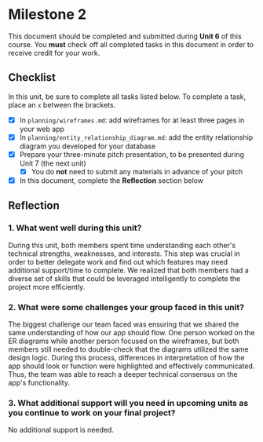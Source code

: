 # Milestone 2

This document should be completed and submitted during **Unit 6** of this course. You **must** check off all completed tasks in this document in order to receive credit for your work.

## Checklist

In this unit, be sure to complete all tasks listed below. To complete a task, place an `x` between the brackets.

- [x] In `planning/wireframes.md`: add wireframes for at least three pages in your web app
- [x] In `planning/entity_relationship_diagram.md`: add the entity relationship diagram you developed for your database
- [x] Prepare your three-minute pitch presentation, to be presented during Unit 7 (the next unit)
  - [x] You do **not** need to submit any materials in advance of your pitch
- [x] In this document, complete the **Reflection** section below

## Reflection

### 1. What went well during this unit?

During this unit, both members spent time understanding each other's technical strengths, weaknesses, and interests. This step was crucial in order to better delegate work and find out which features may need additional support/time to complete. We realized that both members had a diverse set of skills that could be leveraged intelligently to complete the project more efficiently.

### 2. What were some challenges your group faced in this unit?

The biggest challenge our team faced was ensuring that we shared the same understanding of how our app should flow. One person worked on the ER diagrams while another person focused on the wireframes, but both members still needed to double-check that the diagrams utilized the same design logic. During this process, differences in interpretation of how the app should look or function were highlighted and effectively communicated. Thus, the team was able to reach a deeper technical consensus on the app's functionality.

### 3. What additional support will you need in upcoming units as you continue to work on your final project?

No additional support is needed.
